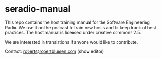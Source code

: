 seradio-manual
==============

This repo contains the host training manual for the Software Engineering Radio.  We use it on the podcast to train new hosts and to keep track of best practices.  The host manual is licensed under creative commons 2.5.

We are interested in translations if anyone would like to contribute. 

Contact: robert@robertblumen.com (show editor)
